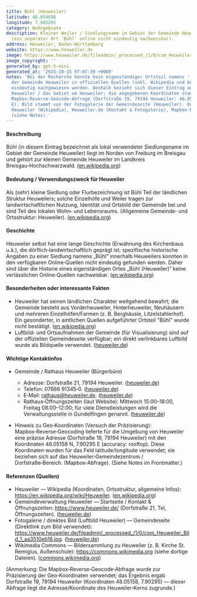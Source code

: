 ```yaml
---
title: Bühl (Heuweiler)
latitude: 48.054696
longitude: 7.905291
category: Wohngebiete
description: Kleiner Weiler / Siedlungsname im Gebiet der Gemeinde Heuweiler im Breisgau‑Hochschwarzwald
  (ein separater Ort 'Bühl' online nicht eindeutig nachweisbar).
address: Heuweiler, Baden-Württemberg
website: https://www.heuweiler.de
image: https://www.heuweiler.de/fileadmin/_processed_/1/0/csm_Heuweiler_Bild_1_aa3510eb16.jpg
image_copyright: ''
generated_by: gpt-5-mini
generated_at: '2025-10-15 07:07:39 +0000'
notes: 'Bei der Recherche konnte kein eigenständiger Ortsteil namens ''Bühl'' innerhalb
  der Gemeinde Heuweiler in offiziellen Quellen (inkl. Wikipedia und kommunaler Website)
  eindeutig nachgewiesen werden. Deshalb bezieht sich dieser Eintrag auf die Gemeinde
  Heuweiler / das Gebiet um Heuweiler; die angegebenen Koordinaten stammen aus einer
  Mapbox-Reverse-Geocode-Abfrage (Dorfstraße 19, 79194 Heuweiler: 48.05158 N, 7.90295
  E). Bild stammt von der Fotogalerie der Gemeindeseite (Heuweiler). Quellentreffer:
  Heuweiler (Wikipedia), Heuweiler.de (Kontakt & Fotogalerie), Mapbox-Reverse-Geocode
  (siehe Notes).'
---
```

#### Beschreibung
Bühl (in diesem Eintrag bezeichnet als lokal verwendeter Siedlungsname im Gebiet der Gemeinde Heuweiler) liegt im Norden von Freiburg im Breisgau und gehört zur kleinen Gemeinde Heuweiler im Landkreis Breisgau‑Hochschwarzwald. ([en.wikipedia.org](https://en.wikipedia.org/wiki/Heuweiler))

#### Bedeutung / Verwendungszweck für Heuweiler
Als (sehr) kleine Siedlung oder Flurbezeichnung ist Bühl Teil der ländlichen Struktur Heuweilers; solche Einzelhöfe und Weiler tragen zur landwirtschaftlichen Nutzung, Identität und Ortsbild der Gemeinde bei und sind Teil des lokalen Wohn‑ und Lebensraums. (Allgemeine Gemeinde‑ und Ortsstruktur: Heuweiler). ([en.wikipedia.org](https://en.wikipedia.org/wiki/Heuweiler))

#### Geschichte
Heuweiler selbst hat eine lange Geschichte (Erwähnung des Kirchenbaus u.ä.), die dörflich‑landwirtschaftlich geprägt ist; spezifische historische Angaben zu einer Siedlung namens „Bühl“ innerhalb Heuweilers konnten in den verfügbaren Online‑Quellen nicht eindeutig gefunden werden. Daher sind über die Historie eines eigenständigen Ortes „Bühl (Heuweiler)“ keine verlässlichen Online‑Quellen nachweisbar. ([en.wikipedia.org](https://en.wikipedia.org/wiki/Heuweiler))

#### Besonderheiten oder interessante Fakten
- Heuweiler hat seinen ländlichen Charakter weitgehend bewahrt; die Gemeinde besteht aus Vorderheuweiler, Hinterheuweiler, Neuhäusern und mehreren Einzelhöfen/Farmen (z. B. Berghäusle, Litzelstahlerhof). Ein gesonderter, in amtlichen Quellen aufgeführter Ortsteil "Bühl" wurde nicht bestätigt. ([en.wikipedia.org](https://en.wikipedia.org/wiki/Heuweiler))  
- Luftbild‑ und Ortsaufnahmen der Gemeinde (für Visualisierung) sind auf der offiziellen Gemeindeseite verfügbar; ein direkt verlinkbares Luftbild wurde als Bildquelle verwendet. ([heuweiler.de](https://www.heuweiler.de/unsere-gemeinde/fotogalerie))

#### Wichtige Kontaktinfos
- Gemeinde / Rathaus Heuweiler (Bürgerbüro)  
  - Adresse: Dorfstraße 21, 79194 Heuweiler. ([heuweiler.de](https://www.heuweiler.de/))  
  - Telefon: 07666 91345‑0. ([heuweiler.de](https://www.heuweiler.de/))  
  - E‑Mail: rathaus@heuweiler.de. ([heuweiler.de](https://www.heuweiler.de/))  
  - Rathaus‑Öffnungszeiten (laut Website): Mittwoch 15:00–18:00, Freitag 08:00–12:00; für viele Dienstleistungen wird die Verwaltungsstelle in Gundelfingen genannt. ([heuweiler.de](https://www.heuweiler.de/))

- Hinweis zu Geo‑Koordinaten (Versuch der Präzisierung): Mapbox‑Reverse‑Geocoding lieferte für die Umgebung von Heuweiler eine präzise Adresse (Dorfstraße 19, 79194 Heuweiler) mit den Koordinaten 48.05158 N, 7.90295 E (accuracy: rooftop). Diese Koordinaten wurden für das Feld latitude/longitude verwendet; sie beziehen sich auf das Heuweiler‑Gemeindezentrum / Dorfstraße‑Bereich. (Mapbox‑Abfrage). (Siehe Notes im Frontmatter.) 

#### Referenzen (Quellen)
- Heuweiler — Wikipedia (Koordinaten, Ortsstruktur, allgemeine Infos): https://en.wikipedia.org/wiki/Heuweiler. ([en.wikipedia.org](https://en.wikipedia.org/wiki/Heuweiler))  
- Gemeindeverwaltung Heuweiler — Startseite / Kontakt & Öffnungszeiten: https://www.heuweiler.de/ (Dorfstraße 21, Tel, Öffnungszeiten). ([heuweiler.de](https://www.heuweiler.de/))  
- Fotogalerie / direktes Bild (Luftbild Heuweiler) — Gemeindeseite (Direktlink zum Bild verwendet): https://www.heuweiler.de/fileadmin/_processed_/1/0/csm_Heuweiler_Bild_1_aa3510eb16.jpg. ([heuweiler.de](https://www.heuweiler.de/fileadmin/_processed_/1/0/csm_Heuweiler_Bild_1_aa3510eb16.jpg))  
- Wikimedia Commons — Bildersammlung zu Heuweiler (z. B. Kirche St. Remigius, Außenschule): https://commons.wikimedia.org (siehe dortige Dateien). ([commons.wikimedia.org](https://commons.wikimedia.org/wiki/File%3ASt._Remigius_in_Heuweiler%2C_Piet%C3%A0_um_1600.jpg?utm_source=openai))

(Anmerkung: Die Mapbox‑Reverse‑Geocode‑Abfrage wurde zur Präzisierung der Geo‑Koordinaten verwendet; das Ergebnis ergab Dorfstraße 19, 79194 Heuweiler (Koordinaten 48.05158, 7.90295) — dieser Abfrage liegt die Adresse/Koordinate des Heuweiler‑Kerns zugrunde.)